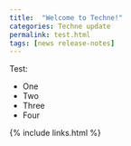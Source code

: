```yaml
---
title:  "Welcome to Techne!"
categories: Techne update
permalink: test.html
tags: [news release-notes]
---
```


Test:

- One
- Two
- Three
- Four

{% include links.html %}
